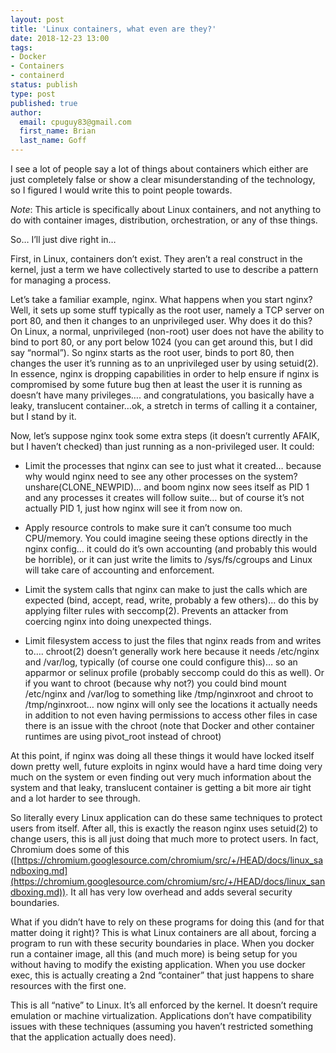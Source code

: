 ```yaml
---
layout: post
title: 'Linux containers, what even are they?'
date: 2018-12-23 13:00
tags:
- Docker
- Containers
- containerd
status: publish
type: post
published: true
author:
  email: cpuguy83@gmail.com
  first_name: Brian
  last_name: Goff
---
```


I see a lot of people say a lot of things about containers which either are just completely false or show a clear misunderstanding of the technology, so I figured I would write this to point people towards.

*Note*: This article is specifically about Linux containers, and not anything to do with container images, distribution, orchestration, or any of thse things.

<!--break-->

So… I’ll just dive right in…

First, in Linux, containers don’t exist. They aren’t a real construct in the kernel, just a term we have collectively started to use to describe a pattern for managing a process.

Let’s take a familiar example, nginx. What happens when you start nginx? Well, it sets up some stuff typically as the root user, namely a TCP server on port 80, and then it changes to an unprivileged user. Why does it do this? On Linux, a normal, unprivileged (non-root) user does not have the ability to bind to port 80, or any port below 1024 (you can get around this, but I did say “normal”). So nginx starts as the root user, binds to port 80, then changes the user it’s running as to an unprivileged user by using setuid(2). In essence, nginx is dropping capabilities in order to help ensure if nginx is compromised by some future bug then at least the user it is running as doesn’t have many privileges…. and congratulations, you basically have a leaky, translucent container…ok, a stretch in terms of calling it a container, but I stand by it.

Now, let’s suppose nginx took some extra steps (it doesn’t currently AFAIK, but I haven’t checked) than just running as a non-privileged user. It could:

* Limit the processes that nginx can see to just what it created… because why would nginx need to see any other processes on the system? unshare(CLONE_NEWPID)… and boom nginx now sees itself as PID 1 and any processes it creates will follow suite… but of course it’s not actually PID 1, just how nginx will see it from now on.

* Apply resource controls to make sure it can’t consume too much CPU/memory. You could imagine seeing these options directly in the nginx config… it could do it’s own accounting (and probably this would be horrible), or it can just write the limits to /sys/fs/cgroups and Linux will take care of accounting and enforcement.

* Limit the system calls that nginx can make to just the calls which are expected (bind, accept, read, write, probably a few others)… do this by applying filter rules with seccomp(2). Prevents an attacker from coercing nginx into doing unexpected things.

* Limit filesystem access to just the files that nginx reads from and writes to…. chroot(2) doesn’t generally work here because it needs /etc/nginx and /var/log, typically (of course one could configure this)… so an apparmor or selinux profile (probably seccomp could do this as well). Or if you want to chroot (because why not?) you could bind mount /etc/nginx and /var/log to something like /tmp/nginxroot and chroot to /tmp/nginxroot… now nginx will only see the locations it actually needs in addition to not even having permissions to access other files in case there is an issue with the chroot (note that Docker and other container runtimes are using pivot_root instead of chroot)

At this point, if nginx was doing all these things it would have locked itself down pretty well, future exploits in nginx would have a hard time doing very much on the system or even finding out very much information about the system and that leaky, translucent container is getting a bit more air tight and a lot harder to see through.

So literally every Linux application can do these same techniques to protect users from itself. After all, this is exactly the reason nginx uses setuid(2) to change users, this is all just doing that much more to protect users. In fact, Chromium does some of this ([https://chromium.googlesource.com/chromium/src/+/HEAD/docs/linux_sandboxing.md](https://chromium.googlesource.com/chromium/src/+/HEAD/docs/linux_sandboxing.md)). It all has very low overhead and adds several security boundaries.

What if you didn’t have to rely on these programs for doing this (and for that matter doing it right)? This is what Linux containers are all about, forcing a program to run with these security boundaries in place. When you docker run a container image, all this (and much more) is being setup for you without having to modify the existing application. When you use docker exec, this is actually creating a 2nd “container” that just happens to share resources with the first one.

This is all “native” to Linux. It’s all enforced by the kernel. It doesn’t require emulation or machine virtualization. Applications don’t have compatibility issues with these techniques (assuming you haven’t restricted something that the application actually does need).
